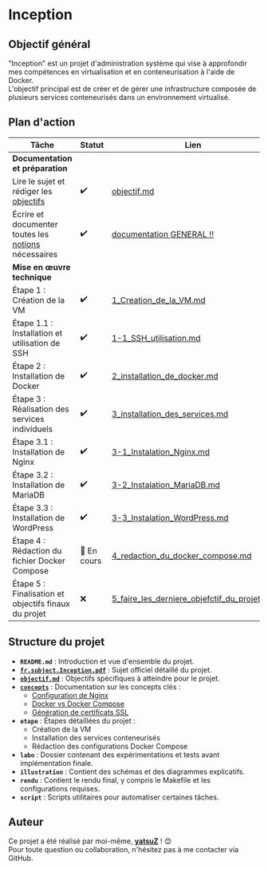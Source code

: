 # Inception

## Objectif général

"Inception" est un projet d'administration système qui vise à approfondir mes compétences en virtualisation et en conteneurisation à l'aide de Docker.  
L'objectif principal est de créer et de gérer une infrastructure composée de plusieurs services conteneurisés dans un environnement virtualisé.

## Plan d'action

| Tâche | Statut | Lien |
|-------|--------|------|
| **Documentation et préparation** | | |
| Lire le sujet et rédiger les [objectifs](./objectif.md) | ✔️ | [objectif.md](./objectif.md) |
| Écrire et documenter toutes les [notions](./concepts/) nécessaires | ✔️ | [documentation GENERAL !!](./concepts/documentation.md) |
| **Mise en œuvre technique** | | |
| Étape 1 : Création de la VM | ✔️ | [1_Creation_de_la_VM.md](./etape/1_Creation_de_la_VM.md) |
| Étape 1.1 : Installation et utilisation de SSH | ✔️ | [1-1_SSH_utilisation.md](./etape/1-1_SSH_utilisation.md) |
| Étape 2 : Installation de Docker | ✔️ | [2_installation_de_docker.md](./etape/2_installation_de_docker.md) |
| Étape 3 : Réalisation des services individuels | ✔️ | [3_installation_des_services.md](./etape/3_installation_des_services.md) |
| Étape 3.1 : Installation de Nginx | ✔️ | [3-1_Instalation_Nginx.md](./etape/Instalation_des_services/1_Instalation_Nginx.md) |
| Étape 3.2 : Installation de MariaDB | ✔️ | [3-2_Instalation_MariaDB.md](./etape/Instalation_des_services/2_Instalation_MariaDB.md) |
| Étape 3.3 : Installation de WordPress | ✔️ | [3-3_Instalation_WordPress.md](./etape/Instalation_des_services/3_Instalation_WordPress.md) |
| Étape 4 : Rédaction du fichier Docker Compose | 🔄 En cours | [4_redaction_du_docker_compose.md](./etape/4_redaction_du_docker_compose.md) |
| Étape 5 : Finalisation et objectifs finaux du projet | ❌ | [5_faire_les_derniere_objefctif_du_projet.md](./etape/5_faire_les_derniere_objefctif_du_projet.md) |

## Structure du projet

- **`README.md`** : Introduction et vue d'ensemble du projet.  
- **[`fr.subject.Inception.pdf`](./fr.subject.Inception.pdf)** : Sujet officiel détaillé du projet.  
- **[`objectif.md`](./objectif.md)** : Objectifs spécifiques à atteindre pour le projet.  
- **[`concepts`](./concepts/)** : Documentation sur les concepts clés :  
  - [Configuration de Nginx](./concepts/configuration_de_nginx.md)  
  - [Docker vs Docker Compose](./concepts/docker_vs_docker_compose.md)  
  - [Génération de certificats SSL](./concepts/generer_un_certificat_ssl.md)  
- **`etape`** : Étapes détaillées du projet :  
  - Création de la VM  
  - Installation des services conteneurisés  
  - Rédaction des configurations Docker Compose  
- **`labo`** : Dossier contenant des expérimentations et tests avant implémentation finale.  
- **`illustration`** : Contient des schémas et des diagrammes explicatifs.  
- **`rendu`** : Contient le rendu final, y compris le Makefile et les configurations requises.  
- **`script`** : Scripts utilitaires pour automatiser certaines tâches.  

## Auteur

Ce projet a été réalisé par moi-même, **[yatsuZ](https://github.com/yatsuZ)** ! 😊  
Pour toute question ou collaboration, n'hésitez pas à me contacter via GitHub.

